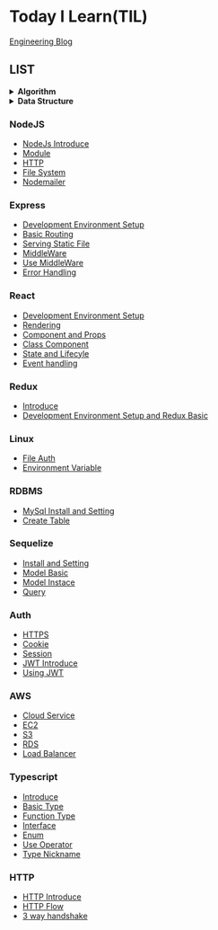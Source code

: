 # Today I Learn(TIL)
[Engineering Blog](https://nspark.tistory.com/)

## LIST

<details>
  <summary><b>Algorithm</b></summary>
<div markdown="1">
</div>
  
* [Time Complexity](https://github.com/PARKNAMSU/TIL/blob/main/Algorithm/time_complexity.md)
* [Seleted Sort](https://github.com/PARKNAMSU/TIL/blob/main/Algorithm/selection_sort.md)
* [Bubble Sort](https://github.com/PARKNAMSU/TIL/blob/main/Algorithm/bubble_sort.md)
* [Insert Sort](https://github.com/PARKNAMSU/TIL/blob/main/Algorithm/insert_sort.md)
* [Quick Sort](https://github.com/PARKNAMSU/TIL/blob/main/Algorithm/quick_sort.md)
* [Merge Sort](https://github.com/PARKNAMSU/TIL/blob/main/Algorithm/merge_sort.md)
* [Heap Sort](https://github.com/PARKNAMSU/TIL/blob/main/Algorithm/heap_sort.md)
* [Counting Sort](https://github.com/PARKNAMSU/TIL/blob/main/Algorithm/counting_sort.md)
* [Graph](https://github.com/PARKNAMSU/TIL/blob/main/Algorithm/graph.md)
* [BFS(Breadth First Search)](https://github.com/PARKNAMSU/TIL/blob/main/Algorithm/bfs.md)
* [DFS(Depth First Search)](https://github.com/PARKNAMSU/TIL/blob/main/Algorithm/dfs.md)
* [Union-Find](https://github.com/PARKNAMSU/TIL/blob/main/Algorithm/union-find.md)
* [Kruskal Algorithm](https://github.com/PARKNAMSU/TIL/blob/main/Algorithm/kruskal.md)

</details>

<details>
  <summary><b>Data Structure</b></summary>
<div markdown="1">
</div>
  
* [Array](https://github.com/PARKNAMSU/TIL/blob/main/data-structure/array.md)
* [Stack](https://github.com/PARKNAMSU/TIL/blob/main/data-structure/stack.md)
* [Queue](https://github.com/PARKNAMSU/TIL/blob/main/data-structure/queue.md)
* [Linked List](https://github.com/PARKNAMSU/TIL/blob/main/data-structure/linked-list.md)

</details>
  
### NodeJS
* [NodeJs Introduce](https://github.com/PARKNAMSU/TIL/blob/main/nodeJs/node_js.md)
* [Module](https://github.com/PARKNAMSU/TIL/blob/main/nodeJs/node_module.md)
* [HTTP](https://github.com/PARKNAMSU/TIL/blob/main/nodeJs/http_module.md) 
* [File System](https://github.com/PARKNAMSU/TIL/blob/main/nodeJs/fs.md)
* [Nodemailer](https://github.com/PARKNAMSU/TIL/blob/main/nodeJs/mail.md)

### Express
* [Development Environment Setup](https://github.com/PARKNAMSU/TIL/blob/main/express/express_setting.md)
* [Basic Routing](https://github.com/PARKNAMSU/TIL/blob/main/express/express_routing.md)
* [Serving Static File](https://github.com/PARKNAMSU/TIL/blob/main/express/express_static.md)
* [MiddleWare](https://github.com/PARKNAMSU/TIL/blob/main/express/middleware.md)
* [Use MiddleWare](https://github.com/PARKNAMSU/TIL/blob/main/express/use_middleware.md)
* [Error Handling](https://github.com/PARKNAMSU/TIL/blob/main/express/err_handle.md)

### React
* [Development Environment Setup](https://github.com/PARKNAMSU/TIL/blob/main/React/react_setting.md)
* [Rendering](https://github.com/PARKNAMSU/TIL/blob/main/React/react_rendering.md)
* [Component and Props](https://github.com/PARKNAMSU/TIL/blob/main/React/react_component_props.md)
* [Class Component](https://github.com/PARKNAMSU/TIL/blob/main/React/react_class_component.md)
* [State and Lifecyle](https://github.com/PARKNAMSU/TIL/blob/main/React/react_state_lifecycle.md)
* [Event handling](https://github.com/PARKNAMSU/TIL/blob/main/React/react_event_handle.md)

### Redux
* [Introduce](https://github.com/PARKNAMSU/TIL/blob/main/redux/redux_intro.md)
* [Development Environment Setup and Redux Basic](https://github.com/PARKNAMSU/TIL/blob/main/redux/redux_basic.md)

### Linux
* [File Auth](https://github.com/PARKNAMSU/TIL/blob/main/linux/file_auth.md)
* [Environment Variable](https://github.com/PARKNAMSU/TIL/blob/main/linux/environment_variable.md)

### RDBMS
* [MySql Install and Setting](https://github.com/PARKNAMSU/TIL/blob/main/database/rdbms/install_mysql.md)
* [Create Table](https://github.com/PARKNAMSU/TIL/blob/main/database/rdbms/create_table.md)

### Sequelize
* [Install and Setting](https://github.com/PARKNAMSU/TIL/blob/main/sequelize/install_setting.md)
* [Model Basic](https://github.com/PARKNAMSU/TIL/blob/main/sequelize/model_basic.md)
* [Model Instace](https://github.com/PARKNAMSU/TIL/blob/main/sequelize/model_instance.md)
* [Query](https://github.com/PARKNAMSU/TIL/blob/main/sequelize/query.md)

### Auth
* [HTTPS](https://github.com/PARKNAMSU/TIL/blob/main/auth/https.md)
* [Cookie](https://github.com/PARKNAMSU/TIL/blob/main/auth/cookie.md)
* [Session](https://github.com/PARKNAMSU/TIL/blob/main/auth/session.md)
* [JWT Introduce](https://github.com/PARKNAMSU/TIL/blob/main/auth/jwt.md)
* [Using JWT](https://github.com/PARKNAMSU/TIL/blob/main/auth/jwt_ex.md)

### AWS
* [Cloud Service](https://github.com/PARKNAMSU/TIL/blob/main/aws/cloud.md)
* [EC2](https://github.com/PARKNAMSU/TIL/blob/main/aws/ec2.md)
* [S3](https://github.com/PARKNAMSU/TIL/blob/main/aws/s3.md)
* [RDS](https://github.com/PARKNAMSU/TIL/blob/main/aws/rds.md)
* [Load Balancer](https://github.com/PARKNAMSU/TIL/blob/main/aws/load_balancer_https.md)

### Typescript
* [Introduce](https://github.com/PARKNAMSU/TIL/blob/main/typescript/typescript%20intro.md)
* [Basic Type](https://github.com/PARKNAMSU/TIL/blob/main/typescript/basic_type.md)
* [Function Type](https://github.com/PARKNAMSU/TIL/blob/main/typescript/function_type.md)
* [Interface](https://github.com/PARKNAMSU/TIL/blob/main/typescript/interface_type.md)
* [Enum](https://github.com/PARKNAMSU/TIL/blob/main/typescript/enum_type.md)
* [Use Operator](https://github.com/PARKNAMSU/TIL/blob/main/typescript/use_operator.md)
* [Type Nickname](https://github.com/PARKNAMSU/TIL/blob/main/typescript/type_nickname.md)

### HTTP
* [HTTP Introduce](https://github.com/PARKNAMSU/TIL/blob/main/http/http_intro.md)
* [HTTP Flow](https://github.com/PARKNAMSU/TIL/blob/main/http/http_flow.md)
* [3 way handshake](https://github.com/PARKNAMSU/TIL/blob/main/http/3_way_handshake.md)
